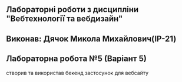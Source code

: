 ## Лабораторні роботи з дисципліни "Вебтехнології та вебдизайн"

## Виконав: Дячок Микола Михайлович(ІР-21)
## Лабораторна робота №5 (Варіант 5)

створив та використав бекенд застосунок для вебсайту 
